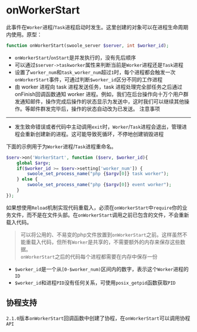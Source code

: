 # onWorkerStart

此事件在`Worker`进程/`Task`进程启动时发生。这里创建的对象可以在进程生命周期内使用。原型：

```php
function onWorkerStart(swoole_server $server, int $worker_id);
```
* `onWorkerStart`/`onStart`是并发执行的，没有先后顺序
* 可以通过`$server->taskworker`属性来判断当前是`Worker`进程还是`Task`进程
* 设置了`worker_num`和`task_worker_num`超过`1`时，每个进程都会触发一次`onWorkerStart`事件，可通过判断`$worker_id`区分不同的工作进程
* 由 worker 进程向 task 进程发送任务，task 进程处理完全部任务之后通过onFinish回调函数通知 worker 进程。例如，我们在后台操作向十万个用户群发通知邮件，操作完成后操作的状态显示为发送中，这时我们可以继续其他操作。等邮件群发完毕后，操作的状态自动改为已发送。
注意事项
----
* 发生致命错误或者代码中主动调用`exit`时，`Worker`/`Task`进程会退出，管理进程会重新创建新的进程。这可能导致死循环，不停地创建销毁进程

下面的示例用于为`Worker`进程/`Task`进程重命名。
```php
$serv->on('WorkerStart', function ($serv, $worker_id){
    global $argv;
    if($worker_id >= $serv->setting['worker_num']) {
        swoole_set_process_name("php {$argv[0]} task worker");
    } else {
        swoole_set_process_name("php {$argv[0]} event worker");
    }
});
```

如果想使用`Reload`机制实现代码重载入，必须在`onWorkerStart`中`require`你的业务文件，而不是在文件头部。在`onWorkerStart`调用之前已包含的文件，不会重新载入代码。

> 可以将公用的、不易变的php文件放置到`onWorkerStart`之前。这样虽然不能重载入代码，但所有`Worker`是共享的，不需要额外的内存来保存这些数据。  
> `onWorkerStart`之后的代码每个进程都需要在内存中保存一份

* `$worker_id`是一个从`[0-$worker_num)`区间内的数字，表示这个`Worker`进程的`ID`
* `$worker_id`和进程`PID`没有任何关系，可使用`posix_getpid`函数获取`PID`

协程支持
----
`2.1.0`版本`onWorkerStart`回调函数中创建了协程，在`onWorkerStart`可以调用协程`API`
